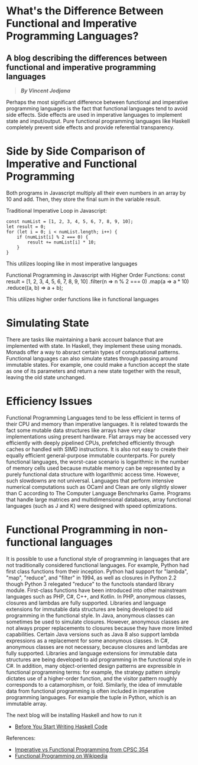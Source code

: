 # What's the Difference Between Functional and Imperative Programming Languages?
## A blog describing the differences between functional and imperative programming languages
> __*By Vincent Jodjana*__

Perhaps the most significant difference between functional and imperative programming languages is the fact that functional languages tend to avoid side effects. Side effects are used in imperative languages to implement state and input/output. Pure functional programming languages like Haskell completely prevent side effects and provide referential transparency.

# Side by Side Comparison of Imperative and Functional Programming
Both programs in Javascript multiply all their even numbers in an array by 10 and add. Then, they store the final sum in the variable result.

Traditional Imperative Loop in Javascript:

    const numList = [1, 2, 3, 4, 5, 6, 7, 8, 9, 10];
    let result = 0;
    for (let i = 0; i < numList.length; i++) {
        if (numList[i] % 2 === 0) {
            result += numList[i] * 10;
        }
    }

This utilizes looping like in most imperative languages

Functional Programming in Javascript with Higher Order Functions:
    const result = [1, 2, 3, 4, 5, 6, 7, 8, 9, 10]
        .filter(n => n % 2 === 0)
        .map(a => a * 10)
        .reduce((a, b) => a + b);

This utilizes higher order functions like in functional languages

# Simulating State
There are tasks like maintaining a bank account balance that are implemented with state. In Haskell, they implement these using monads. Monads offer a way to absract certain types of computational patterns. Functional languages can also simulate states through passing around immutable states. For example, one could make a function accept the state as one of its parameters and return a new state together with the result, leaving the old state unchanged.

# Efficiency Issues
Functional Programming Languages tend to be less efficient in terms of their CPU and memory than imperative languages. It is related towards the fact some mutable data structures like arrays have very clear implementations using present hardware. Flat arrays may be accessed very efficiently with deeply pipelined CPUs, prefetched efficiently through caches or handled with SIMD instructions. It is also not easy to create their equally efficient general-purpose immutable counterparts. For purely functional languages, the worst-case scenario is logarithmic in the number of memory cells used because mutable memory can be represented by a purely functional data structure with logarithmic access time. However, such slowdowns are not universal. Languages that perform intensive numerical computations such as OCaml and Clean are only slightly slower than C according to The Computer Language Benchmarks Game. Programs that handle large matrices and multidimensional databases, array functional languages (such as J and K) were designed with speed optimizations.

# Functional Programming in non-functional languages
It is possible to use a functional style of programming in languages that are not traditionally considered functional languages. For example, Python had first class functions from their inception. Python had support for "lambda", "map", "reduce", and "filter" in 1994, as well as closures in Python 2.2 though Python 3 relegated "reduce" to the functools standard library module. First-class functions have been introduced into other mainstream languages such as PHP, C#, C++, and Kotlin. In PHP, anonymous classes, closures and lambdas are fully supported. Libraries and language extensions for immutable data structures are being developed to aid programming in the functional style. In Java, anonymous classes can sometimes be used to simulate closures. However, anonymous classes are not always proper replacements to closures because they have more limited capabilities. Certain Java versions such as Java 8 also support lambda expressions as a replacement for some anonymous classes. In C#, anonymous classes are not necessary, because closures and lambdas are fully supported. Libraries and language extensions for immutable data structures are being developed to aid programming in the functional style in C#. In addition, many object-oriented design patterns are expressible in functional programming terms: for example, the strategy pattern simply dictates use of a higher-order function, and the visitor pattern roughly corresponds to a catamorphism, or fold. Similarly, the idea of immutable data from functional programming is often included in imperative programming languages. For example the tuple in Python, which is an immutable array.

The next blog will be installing Haskell and how to run it
- [Before You Start Writing Haskell Code](https://github.com/vcjod00/HaskellTutorial/blob/main/blog_4.md)

References:
- [Imperative vs Functional Programming from CPSC 354](https://hackmd.io/@alexhkurz/SJKWvna6U)
- [Functional Programming on Wikipedia](https://en.wikipedia.org/wiki/Functional_programming)